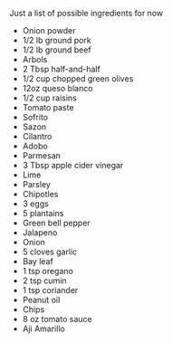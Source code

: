 Just a list of possible ingredients for now

- Onion powder
- 1/2 lb ground pork
- 1/2 lb ground beef
- Arbols
- 2 Tbsp half-and-half
- 1/2 cup chopped green olives
- 12oz queso blanco
- 1/2 cup raisins
- Tomato paste
- Sofrito
- Sazon
- Cilantro
- Adobo
- Parmesan
- 3 Tbsp apple cider vinegar
- Lime
- Parsley
- Chipotles
- 3 eggs
- 5 plantains
- Green bell pepper
- Jalapeno
- Onion
- 5 cloves garlic
- Bay leaf
- 1 tsp oregano
- 2 tsp cumin
- 1 tsp coriander
- Peanut oil
- Chips
- 8 oz tomato sauce
- Aji Amarillo
